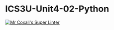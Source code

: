 # ICS3U-Unit4-02-Python

[![Mr Coxall's Super Linter](https://github.com/Emmanuel-Fofeyin/ICS3U-Unit4-02-Python/workflows/Mr%20Coxall's%20Super%20Linter/badge.svg)](https://github.com/Emmanuel-Fofeyin/ICS3U-Unit4-02-Python/actions/)
